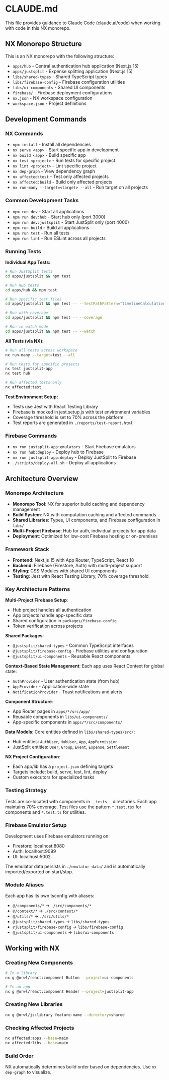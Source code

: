 # CLAUDE.md

This file provides guidance to Claude Code (claude.ai/code) when working with code in this NX monorepo.

## NX Monorepo Structure

This is an NX monorepo with the following structure:
- `apps/hub` - Central authentication hub application (Next.js 15)
- `apps/justsplit` - Expense splitting application (Next.js 15)
- `libs/shared-types` - Shared TypeScript types
- `libs/firebase-config` - Firebase configuration utilities
- `libs/ui-components` - Shared UI components
- `firebase/` - Firebase deployment configurations
- `nx.json` - NX workspace configuration
- `workspace.json` - Project definitions

## Development Commands

### NX Commands
- `npm install` - Install all dependencies
- `nx serve <app>` - Start specific app in development
- `nx build <app>` - Build specific app
- `nx test <project>` - Run tests for specific project
- `nx lint <project>` - Lint specific project
- `nx dep-graph` - View dependency graph
- `nx affected:test` - Test only affected projects
- `nx affected:build` - Build only affected projects
- `nx run-many --target=<target> --all` - Run target on all projects

### Common Development Tasks
- `npm run dev` - Start all applications
- `npm run dev:hub` - Start hub only (port 3000)
- `npm run dev:justsplit` - Start JustSplit only (port 4000)
- `npm run build` - Build all applications
- `npm run test` - Run all tests
- `npm run lint` - Run ESLint across all projects

### Running Tests

**Individual App Tests:**
```bash
# Run JustSplit tests
cd apps/justsplit && npm test

# Run Hub tests  
cd apps/hub && npm test

# Run specific test files
cd apps/justsplit && npm test -- --testPathPattern="timelineCalculations"

# Run with coverage
cd apps/justsplit && npm test -- --coverage

# Run in watch mode
cd apps/justsplit && npm test -- --watch
```

**All Tests (via NX):**
```bash
# Run all tests across workspace
nx run-many --target=test --all

# Run tests for specific projects
nx test justsplit-app
nx test hub

# Run affected tests only
nx affected:test
```

**Test Environment Setup:**
- Tests use Jest with React Testing Library
- Firebase is mocked in jest.setup.js with test environment variables
- Coverage threshold is set to 70% across the platform
- Test reports are generated in `./reports/test-report.html`

### Firebase Commands
- `nx run justsplit-app:emulators` - Start Firebase emulators
- `nx run hub:deploy` - Deploy hub to Firebase
- `nx run justsplit-app:deploy` - Deploy JustSplit to Firebase
- `./scripts/deploy-all.sh` - Deploy all applications

## Architecture Overview

### Monorepo Architecture
- **Monorepo Tool**: NX for superior build caching and dependency management
- **Build System**: NX with computation caching and affected commands
- **Shared Libraries**: Types, UI components, and Firebase configuration in `libs/`
- **Multi-Project Firebase**: Hub for auth, individual projects for app data
- **Deployment**: Optimized for low-cost Firebase hosting or on-premises

### Framework Stack
- **Frontend**: Next.js 15 with App Router, TypeScript, React 18
- **Backend**: Firebase (Firestore, Auth) with multi-project support
- **Styling**: CSS Modules with shared UI components
- **Testing**: Jest with React Testing Library, 70% coverage threshold

### Key Architecture Patterns

**Multi-Project Firebase Setup**:
- Hub project handles all authentication
- App projects handle app-specific data
- Shared configuration in `packages/firebase-config`
- Token verification across projects

**Shared Packages**:
- `@justsplit/shared-types` - Common TypeScript interfaces
- `@justsplit/firebase-config` - Firebase utilities and configuration
- `@justsplit/ui-components` - Reusable React components

**Context-Based State Management**:
Each app uses React Context for global state:
- `AuthProvider` - User authentication state (from hub)
- `AppProvider` - Application-wide state
- `NotificationProvider` - Toast notifications and alerts

**Component Structure**:
- App Router pages in `apps/*/src/app/`
- Reusable components in `libs/ui-components/`
- App-specific components in `apps/*/src/components/`

**Data Models**:
Core entities defined in `libs/shared-types/src/`:
- Hub entities: `AuthUser`, `HubUser`, `App`, `AppPermission`
- JustSplit entities: `User`, `Group`, `Event`, `Expense`, `Settlement`

**NX Project Configuration**:
- Each app/lib has a `project.json` defining targets
- Targets include: build, serve, test, lint, deploy
- Custom executors for specialized tasks

### Testing Strategy

Tests are co-located with components in `__tests__` directories. Each app maintains 70% coverage. Test files use the pattern `*.test.tsx` for components and `*.test.ts` for utilities.

### Firebase Emulator Setup

Development uses Firebase emulators running on:
- Firestore: localhost:8080
- Auth: localhost:9099
- UI: localhost:5002

The emulator data persists in `./emulator-data/` and is automatically imported/exported on start/stop.

### Module Aliases

Each app has its own tsconfig with aliases:
- `@/components/*` → `./src/components/*`
- `@/context/*` → `./src/context/*`
- `@/utils/*` → `./src/utils/*`
- `@justsplit/shared-types` → `libs/shared-types`
- `@justsplit/firebase-config` → `libs/firebase-config`
- `@justsplit/ui-components` → `libs/ui-components`

## Working with NX

### Creating New Components
```bash
# In a library
nx g @nrwl/react:component Button --project=ui-components

# In an app
nx g @nrwl/react:component Header --project=justsplit-app
```

### Creating New Libraries
```bash
nx g @nrwl/js:library feature-name --directory=shared
```

### Checking Affected Projects
```bash
nx affected:apps --base=main
nx affected:libs --base=main
```

### Build Order
NX automatically determines build order based on dependencies. Use `nx dep-graph` to visualize.